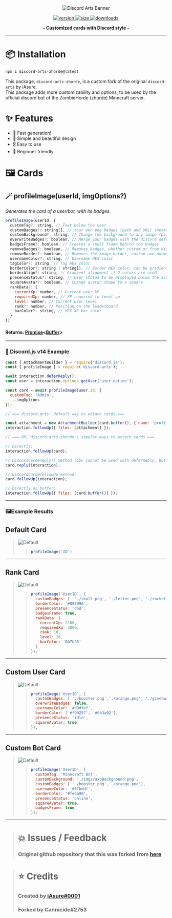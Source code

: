 
<div align='center'>
  <img src='https://i.imgur.com/NBpsl5W.png' alt='Discord Arts Banner' />
  <p align='center'>
  <a href='https://www.npmjs.com/package/discord-arts'>
    <img src='https://img.shields.io/npm/v/discord-arts?label=version&style=for-the-badge' alt='version' />
    <img src='https://img.shields.io/bundlephobia/min/discord-arts?label=size&style=for-the-badge' alt='size' />
    <img src='https://img.shields.io/npm/dt/discord-arts?style=for-the-badge' alt='downloads' />
  </a>
</p>
</div>

<p align="center">
  <strong>- Customized cards with Discord style -</strong>
</p>

***

# 📦 Installation

```bash
npm i discord-arts-zhorde@latest
```

This package, `discord-arts-zhorde`, is a custom fork of the original `discord-arts` by iAsure.\
This package adds more customizability and options, to be used by the official discord bot of the ZombieHorde (zhorde) Minecraft server.

# ✨ Features

+ 🚀 Fast generation!
+ 🎨 Simple and beautiful design
+ 🎖️ Easy to use
+ 💎 Beginner friendly

# 🖼️ Cards

## 🪄 profileImage(userId, imgOptions?)

*Generates the card of a user/bot, with its badges.*

```js
profileImage(userId, {
  customTag?: string, // Text below the user
  customBadges?: string[], // Your own png badges (path and URL) (46x46)
  customBackground?: string, // Change the background to any image (path and URL) (885x303)
  overwriteBadges?: boolean, // Merge your badges with the discord defaults
  badgesFrame?: boolean, // Creates a small frame behind the badges
  removeBadges?: boolean, // Removes badges, whether custom or from discord
  removeBorder?: boolean, // Removes the image border, custom and normal
  usernameColor?: string, // Username HEX color
  tagColor?: string, // Tag HEX color
  borderColor?: string | string[], // Border HEX color, can be gradient if 2 colors are used
  borderAlign?: string, // Gradient alignment if 2 colors are used
  presenceStatus?: string, // User status to be displayed below the avatar
  squareAvatar?: boolean, // Change avatar shape to a square
  rankData?: {
    currentXp: number, // Current user XP
    requiredXp: number, // XP required to level up
    level: number, // Current user level
    rank?: number, // Position on the leaderboard
    barColor?: string, // HEX XP bar color
  }
})
```

#### Returns: **[Promise](https://developer.mozilla.org/en-US/docs/Web/JavaScript/Reference/Global_Objects/Promise)<**[Buffer](https://nodejs.org/api/buffer.html)**>**

***

### 📃 Discord.js v14 Example

```javascript
const { AttachmentBuilder } = require('discord.js');
const { profileImage } = require('discord-arts');

await interaction.deferReply();
const user = interaction.options.getUser('user-option');

const card = await profileImage(user.id, {
  customTag: 'Admin',
  ...imgOptions
});

// === discord-arts' default way to attach cards ===

const attachment = new AttachmentBuilder(card.buffer(), { name: 'profile.png' });
interaction.followUp({ files: [attachment] });

// === OR, discord-arts-zhorde's simpler ways to attach cards ===

// Directly:
interaction.followUp(card);

// DiscordCard#reply() method (obv cannot be used with deferReply, but can be used with interactions OR messages):
card.reply(interaction);

// DiscordCard#followUp method:
card.followUp(interaction);

// Directly as buffer:
interaction.followUp({ files: [card.buffer()] });

```

***

### 🖼️Example Results 

## Default Card

> ![Default](https://i.imgur.com/xV77f9g.png)
>> ```javascript
>> profileImage('ID')
>> ```

***

## Rank Card

> ![Default](https://i.imgur.com/gLA4M7k.png)
>> ```javascript
>> profileImage('UserID', {
>>   customBadges: [  './skull.png', './letter.png', './rocket.png', './crown.png', './hearth.png'  ],
>>   borderColor: '#087996',
>>   presenceStatus: 'dnd',
>>   badgesFrame: true,
>>   rankData: {
>>     currentXp: 2100,
>>     requiredXp: 3000,
>>     rank: 10,
>>     level: 20,
>>     barColor: '0b7b95'
>>   }
>> });
>> ```

***

## Custom User Card

> ![Default](https://i.imgur.com/qfVR5hp.png)
>> ```javascript
>> profileImage('UserID', {
>>   customBadges: [ './booster.png','./orange.png', './giveaway.png' ],
>>   overwriteBadges: false,
>>   usernameColor: '#d9dfef',
>>   borderColor: ['#f90257', '#043a92'],
>>   presenceStatus: 'idle',
>>   squareAvatar: true
>> });
>> ```

***

## Custom Bot Card

> ![Default](https://i.imgur.com/naPwX7v.png)
>> ```javascript
>> profileImage('UserID', {
>>   customTag: 'Minecraft Bot',
>>   customBackground: './imgs/axoBackground.png',
>>   customBadges: [ './booster.png','./orange.png'],
>>   usernameColor: '#ffbddf',
>>   borderColor: '#fe6a90',
>>   presenceStatus: 'online',
>>   squareAvatar: true,
>>   badgesFrame: true
>> });
>> ```

***

> # 💥 Issues / Feedback
> 
> ### Original github repository that this was forked from [here](https://github.com/iAsure/discord-arts)


> # ⭐ Credits
>
> ### Created by [iAsure#0001](https://discord.com/users/339919990947971105)
> ### Forked by Cannicide#2753
